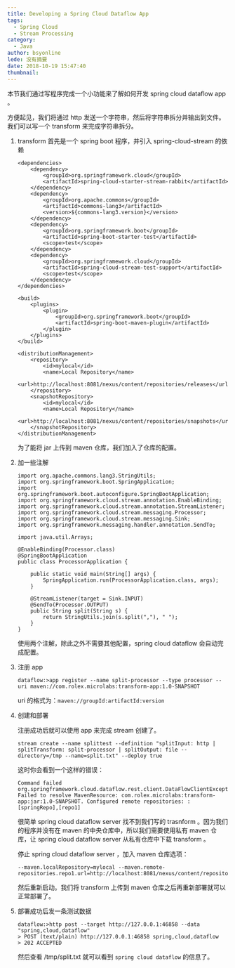 ```yaml
---
title: Developing a Spring Cloud Dataflow App
tags:
  - Spring Cloud
  - Stream Processing
category:
  - Java
author: bsyonline
lede: 没有摘要
date: 2018-10-19 15:47:40
thumbnail:
---
```




本节我们通过写程序完成一个小功能来了解如何开发 spring cloud dataflow app 。

方便起见，我们将通过 http 发送一个字符串，然后将字符串拆分并输出到文件。我们可以写一个 transform 来完成字符串拆分。

1. transform 首先是一个 spring boot 程序，并引入 spring-cloud-stream 的依赖

   ```
   <dependencies>
       <dependency>
           <groupId>org.springframework.cloud</groupId>
           <artifactId>spring-cloud-starter-stream-rabbit</artifactId>
       </dependency>
       <dependency>
           <groupId>org.apache.commons</groupId>
           <artifactId>commons-lang3</artifactId>
           <version>${commons-lang3.version}</version>
       </dependency>
       <dependency>
           <groupId>org.springframework.boot</groupId>
           <artifactId>spring-boot-starter-test</artifactId>
           <scope>test</scope>
       </dependency>
       <dependency>
           <groupId>org.springframework.cloud</groupId>
           <artifactId>spring-cloud-stream-test-support</artifactId>
           <scope>test</scope>
       </dependency>
   </dependencies>
   
   <build>
       <plugins>
           <plugin>
               <groupId>org.springframework.boot</groupId>
               <artifactId>spring-boot-maven-plugin</artifactId>
           </plugin>
       </plugins>
   </build>
   
   <distributionManagement>
       <repository>
           <id>mylocal</id>
           <name>Local Repository</name>
           <url>http://localhost:8081/nexus/content/repositories/releases</url>
       </repository>
       <snapshotRepository>
           <id>mylocal</id>
           <name>Local Repository</name>
           <url>http://localhost:8081/nexus/content/repositories/snapshots</url>
       </snapshotRepository>
   </distributionManagement>
   ```

   为了能将 jar 上传到 maven 仓库，我们加入了仓库的配置。

2. 加一些注解

   ```
   import org.apache.commons.lang3.StringUtils;
   import org.springframework.boot.SpringApplication;
   import org.springframework.boot.autoconfigure.SpringBootApplication;
   import org.springframework.cloud.stream.annotation.EnableBinding;
   import org.springframework.cloud.stream.annotation.StreamListener;
   import org.springframework.cloud.stream.messaging.Processor;
   import org.springframework.cloud.stream.messaging.Sink;
   import org.springframework.messaging.handler.annotation.SendTo;
   
   import java.util.Arrays;
   
   @EnableBinding(Processor.class)
   @SpringBootApplication
   public class ProcessorApplication {
       
       public static void main(String[] args) {
           SpringApplication.run(ProcessorApplication.class, args);
       }
       
       @StreamListener(target = Sink.INPUT)
       @SendTo(Processor.OUTPUT)
       public String split(String s) {
           return StringUtils.join(s.split(","), " ");
       }
   }
   ```

   使用两个注解，除此之外不需要其他配置，spring cloud dataflow 会自动完成配置。

3. 注册 app

   ```
   dataflow:>app register --name split-processor --type processor --uri maven://com.rolex.microlabs:transform-app:1.0-SNAPSHOT
   ```

   uri 的格式为：```maven://groupId:artifactId:version```

4. 创建和部署

   注册成功后就可以使用 app 来完成 stream 创建了。

   ```
   stream create --name splittest --definition "splitInput: http | splitTransform: split-processor | splitOutput: file --directory=/tmp --name=split.txt" --deploy true
   ```

   这时你会看到一个这样的错误：

   ```
   Command failed org.springframework.cloud.dataflow.rest.client.DataFlowClientException: Failed to resolve MavenResource: com.rolex.microlabs:transform-app:jar:1.0-SNAPSHOT. Configured remote repositories: : [springRepo],[repo1]
   ```

   很简单 spring cloud dataflow server 找不到我们写的 trasnform 。因为我们的程序并没有在 maven 的中央仓库中，所以我们需要使用私有 maven 仓库，让 spring cloud dataflow server 从私有仓库中下载 transform 。

   停止 spring cloud dataflow server ，加入 maven 仓库选项：

   ```
   --maven.localRepository=mylocal --maven.remote-repositories.repo1.url=http://localhost:8081/nexus/content/repositories/snapshots/
   ```

   然后重新启动。我们将 transform 上传到 maven 仓库之后再重新部署就可以正常部署了。

5. 部署成功后发一条测试数据

   ```
   dataflow:>http post --target http://127.0.0.1:46858 --data "spring,cloud,dataflow"
   > POST (text/plain) http://127.0.0.1:46858 spring,cloud,dataflow
   > 202 ACCEPTED
   ```

   然后查看 /tmp/split.txt 就可以看到 ```spring cloud dataflow``` 的信息了。



